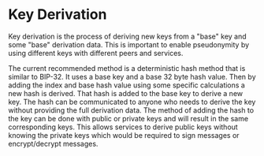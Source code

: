 # Key Derivation

Key derivation is the process of deriving new keys from a "base" key and some "base" derivation data. This is important to enable pseudonymity by using different keys with different peers and services.

The current recommended method is a deterministic hash method that is similar to BIP-32. It uses a base key and a base 32 byte hash value. Then by adding the index and base hash value using some specific calculations a new hash is derived. That hash is added to the base key to derive a new key. The hash can be communicated to anyone who needs to derive the key without providing the full derivation data. The method of adding the hash to the key can be done with public or private keys and will result in the same corresponding keys. This allows services to derive public keys without knowing the private keys which would be required to sign messages or encrypt/decrypt messages.